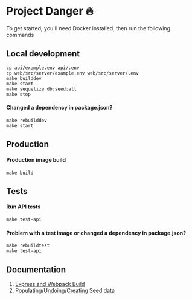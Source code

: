 # Project Danger 🔥

To get started, you'll need Docker installed, then run the following commands

## Local development
```
cp api/example.env api/.env
cp web/src/server/example.env web/src/server/.env
make builddev
make start
make sequelize db:seed:all
make stop
```

#### Changed a dependency in package.json?
```
make rebuilddev
make start
```

## Production
#### Production image build
`make build`

## Tests
#### Run API tests
`make test-api`

#### Problem with a test image or changed a dependency in package.json?
```
make rebuildtest
make test-api
```

## Documentation

1. [Express and Webpack Build](docs/Web.md)
2. [Populating/Undoing/Creating Seed data](docs/data.md)
